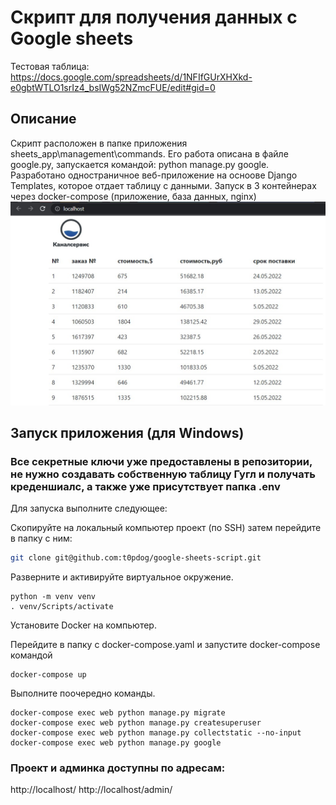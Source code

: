 # Скрипт для получения данных с Google sheets
Тестовая таблица: https://docs.google.com/spreadsheets/d/1NFIfGUrXHXkd-e0gbtWTLO1srIz4_bsIWg52NZmcFUE/edit#gid=0

## Описание
Скрипт расположен в папке приложения sheets_app\management\commands. Его работа описана в файле google.py, запускается командой: python manage.py google.
Разработано одностраничное веб-приложение на осноове Django Templates, которое отдает таблицу с данными.
Запуск в 3 контейнерах через docker-compose (приложение, база данных, nginx)
![Example picture](Screenshot_1.jpg "Example picture")

## Запуск приложения (для Windows)
### Все секретные ключи уже предоставлены в репозитории, не нужно создавать собственную таблицу Гугл и получать креденшиалс, а также уже присутствует папка .env

Для запуска выполните следующее:

Скопируйте на локальный компьютер проект (по SSH) затем перейдите в папку с ним:

```bash
git clone git@github.com:t0pdog/google-sheets-script.git
```
Разверните и активируйте виртуальное окружение.
```
python -m venv venv
. venv/Scripts/activate
```
Установите Docker на компьютер.

Перейдите в папку с docker-compose.yaml и запустите docker-compose командой
```
docker-compose up
```

Выполните поочередно команды.
```
docker-compose exec web python manage.py migrate
docker-compose exec web python manage.py createsuperuser
docker-compose exec web python manage.py collectstatic --no-input 
docker-compose exec web python manage.py google
```
### Проект и админка доступны по адресам:
http://localhost/
http://localhost/admin/
